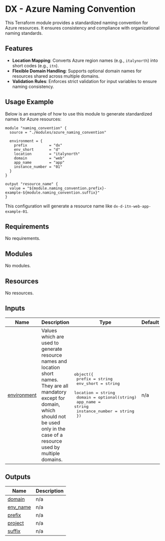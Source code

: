 # DX - Azure Naming Convention

This Terraform module provides a standardized naming convention for Azure resources. It ensures consistency and compliance with organizational naming standards.

## Features

- **Location Mapping**: Converts Azure region names (e.g., `italynorth`) into short codes (e.g., `itn`).
- **Flexible Domain Handling**: Supports optional domain names for resources shared across multiple domains.
- **Validation Rules**: Enforces strict validation for input variables to ensure naming consistency.

## Usage Example

Below is an example of how to use this module to generate standardized names for Azure resources:

```hcl
module "naming_convention" {
  source = "./modules/azure_naming_convention"

  environment = {
    prefix          = "dx"
    env_short       = "d"
    location        = "italynorth"
    domain          = "web"
    app_name        = "app"
    instance_number = "01"
  }
}

output "resource_name" {
  value = "${module.naming_convention.prefix}-example-${module.naming_convention.suffix}"
}
```

This configuration will generate a resource name like `dx-d-itn-web-app-example-01`.

<!-- markdownlint-disable -->
<!-- BEGIN_TF_DOCS -->
## Requirements

No requirements.

## Modules

No modules.

## Resources

No resources.

## Inputs

| Name | Description | Type | Default | Required |
|------|-------------|------|---------|:--------:|
| <a name="input_environment"></a> [environment](#input\_environment) | Values which are used to generate resource names and location short names. They are all mandatory except for domain, which should not be used only in the case of a resource used by multiple domains. | <pre>object({<br/>    prefix          = string<br/>    env_short       = string<br/>    location        = string<br/>    domain          = optional(string)<br/>    app_name        = string<br/>    instance_number = string<br/>  })</pre> | n/a | yes |

## Outputs

| Name | Description |
|------|-------------|
| <a name="output_domain"></a> [domain](#output\_domain) | n/a |
| <a name="output_env_name"></a> [env\_name](#output\_env\_name) | n/a |
| <a name="output_prefix"></a> [prefix](#output\_prefix) | n/a |
| <a name="output_project"></a> [project](#output\_project) | n/a |
| <a name="output_suffix"></a> [suffix](#output\_suffix) | n/a |
<!-- END_TF_DOCS -->
